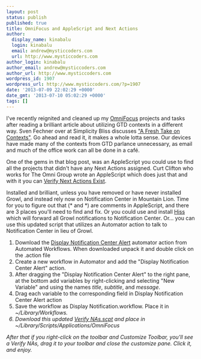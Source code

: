 ```yaml
---
layout: post
status: publish
published: true
title: OmniFocus and AppleScript and Next Actions
author:
  display_name: kinabalu
  login: kinabalu
  email: andrew@mysticcoders.com
  url: http://www.mysticcoders.com
author_login: kinabalu
author_email: andrew@mysticcoders.com
author_url: http://www.mysticcoders.com
wordpress_id: 1907
wordpress_url: http://www.mysticcoders.com/?p=1907
date: '2013-07-09 22:02:29 +0000'
date_gmt: '2013-07-10 05:02:29 +0000'
tags: []
---
```

<p>I've recently reignited and cleaned up my <a href="http://www.omnigroup.com/products/omnifocus/">OmniFocus</a> projects and tasks after reading a brilliant article about utilizing GTD contexts in a different way.  Sven Fechner over at Simplicity Bliss discusses <a href="http://simplicitybliss.com/2011/06/a-fresh-take-on-contexts/">"A Fresh Take on Contexts"</a>.  Go ahead and read it, it makes a whole lotta sense.  Our devices have made many of the contexts from GTD parlance unnecessary, as email and much of the office work can all be done in a caf&eacute;.  </p>
<p>One of the gems in that blog post, was an AppleScript you could use to find all the projects that didn't have any Next Actions assigned.  Curt Clifton who works for The Omni Group wrote an AppleScript which does just that and with it you can <a href="http://www.curtclifton.net/projects/">Verify Next Actions Exist</a>.</p>
<p>Installed and brilliant, unless you have removed or have never installed Growl, and instead rely now on Notification Center in Mountain Lion.  Time for you to figure out that (* and *) are comments in AppleScript, and there are 3 places you'll need to find and fix.  Or you could use and install <a href="http://collect3.com.au/hiss/">Hiss</a> which will forward all Growl notifications to Notification Center.  Or... you can use this updated script that utilizes an Automator action to talk to Notification Center in lieu of Growl.</p>
<ol>
<li>Download the <a href="http://www.automatedworkflows.com/2012/08/26/display-notification-center-alert-automator-action-1-0-0/">Display Notification Center Alert</a> automator action from Automated Workflows.  When downloaded unpack it and double click on the .action file</li>
<li>Create a new workflow in Automator and add the "Display Notification Center Alert" action.</li>
<li>After dragging the "Display Notification Center Alert" to the right pane, at the bottom add variables by right-clicking and selecting "New Variable" and using the names <em>title</em>, <em>subtitle</em>, and <em>message</em>.</li>
<li>Drag each variable to the corresponding field in Display Notification Center Alert action</li>
<li>Save the workflow as Display Notification.workflow.  Place it in <em>~/Library/Workflows.<em></li>
<li>Download this updated <a href="http://mysticweb-bucket.s3.amazonaws.com/scripts/Verify%20NAs.scpt">Verify NAs.scpt</a> and place in <em>~/Library/Scripts/Applications/OmniFocus</li>
</ol>
<p>After that if you right-click on the toolbar and Customize Toolbar, you'll see a Verify NAs, drag it to your toolbar and close the customize pane.  Click it, and enjoy.</p>
